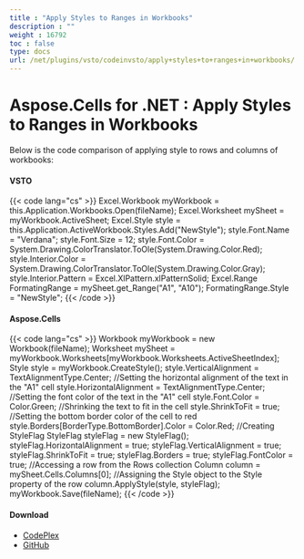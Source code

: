 ```yaml
---
title : "Apply Styles to Ranges in Workbooks" 
description : "" 
weight : 16792 
toc : false
type: docs
url: /net/plugins/vsto/codeinvsto/apply+styles+to+ranges+in+workbooks/
---
```


# Aspose.Cells for .NET : Apply Styles to Ranges in Workbooks


Below is the code comparison of applying style to rows and columns of workbooks:

#### VSTO

{{< code lang="cs" >}}
 Excel.Workbook myWorkbook = this.Application.Workbooks.Open(fileName);
 Excel.Worksheet mySheet = myWorkbook.ActiveSheet;
 Excel.Style style = this.Application.ActiveWorkbook.Styles.Add("NewStyle");
 style.Font.Name = "Verdana";
 style.Font.Size = 12;
 style.Font.Color = System.Drawing.ColorTranslator.ToOle(System.Drawing.Color.Red);
 style.Interior.Color = System.Drawing.ColorTranslator.ToOle(System.Drawing.Color.Gray);
 style.Interior.Pattern = Excel.XlPattern.xlPatternSolid;
 Excel.Range FormatingRange = mySheet.get_Range("A1", "A10");
 FormatingRange.Style = "NewStyle";
{{< /code >}}

#### Aspose.Cells

{{< code lang="cs" >}}
 Workbook myWorkbook = new Workbook(fileName);
 Worksheet mySheet = myWorkbook.Worksheets[myWorkbook.Worksheets.ActiveSheetIndex];
 Style style = myWorkbook.CreateStyle();
 style.VerticalAlignment = TextAlignmentType.Center;
 //Setting the horizontal alignment of the text in the "A1" cell
 style.HorizontalAlignment = TextAlignmentType.Center;
 //Setting the font color of the text in the "A1" cell
 style.Font.Color = Color.Green;
 //Shrinking the text to fit in the cell
 style.ShrinkToFit = true;
 //Setting the bottom border color of the cell to red
 style.Borders[BorderType.BottomBorder].Color = Color.Red;
 //Creating StyleFlag
 StyleFlag styleFlag = new StyleFlag();
 styleFlag.HorizontalAlignment = true;
 styleFlag.VerticalAlignment = true;
 styleFlag.ShrinkToFit = true;
 styleFlag.Borders = true;
 styleFlag.FontColor = true;
 //Accessing a row from the Rows collection
 Column column = mySheet.Cells.Columns[0];
 //Assigning the Style object to the Style property of the row
 column.ApplyStyle(style, styleFlag);
 myWorkbook.Save(fileName);
{{< /code >}}

#### Download

*   [CodePlex](https://asposevsto.codeplex.com/downloads/get/1459813)
*   [GitHub](https://github.com/asposemarketplace/Aspose_for_VSTO/releases/download/Aspose.Cells1.1/ApplyStylesToRanges.Aspose.Cells.zip)

